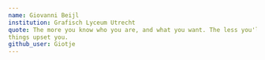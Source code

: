 ```yaml
---
name: Giovanni Beijl 
institution: Grafisch Lyceum Utrecht 
quote: The more you know who you are, and what you want. The less you'll let
things upset you. 
github_user: Giotje
---
```

